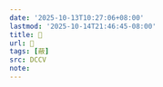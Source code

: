 ```yaml
---
date: '2025-10-13T10:27:06+08:00'
lastmod: '2025-10-14T21:46:45-08:00'
title: 􁡲
url: 􁡲
tags: [蔽]
src: DCCV
note:
---
```

